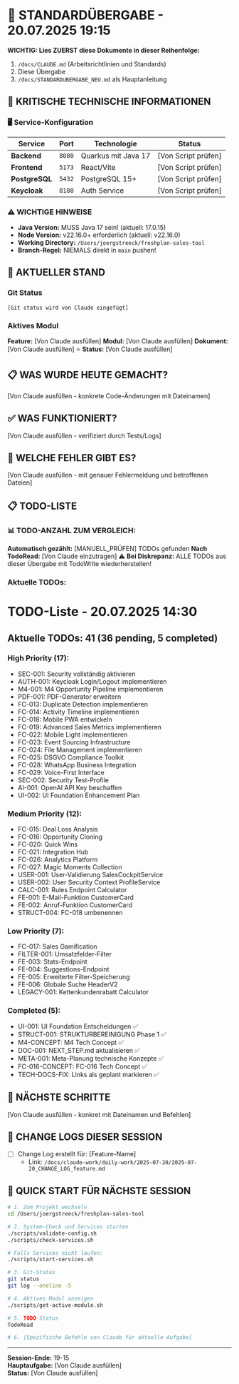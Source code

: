 # 🔄 STANDARDÜBERGABE - 20.07.2025 19:15

**WICHTIG: Lies ZUERST diese Dokumente in dieser Reihenfolge:**
1. `/docs/CLAUDE.md` (Arbeitsrichtlinien und Standards)
2. Diese Übergabe
3. `/docs/STANDARDUBERGABE_NEU.md` als Hauptanleitung

## 🚨 KRITISCHE TECHNISCHE INFORMATIONEN

### 🖥️ Service-Konfiguration
| Service | Port | Technologie | Status |
|---------|------|-------------|--------|
| **Backend** | `8080` | Quarkus mit Java 17 | [Von Script prüfen] |
| **Frontend** | `5173` | React/Vite | [Von Script prüfen] |
| **PostgreSQL** | `5432` | PostgreSQL 15+ | [Von Script prüfen] |
| **Keycloak** | `8180` | Auth Service | [Von Script prüfen] |

### ⚠️ WICHTIGE HINWEISE
- **Java Version:** MUSS Java 17 sein! (aktuell: 17.0.15)
- **Node Version:** v22.16.0+ erforderlich (aktuell: v22.16.0)
- **Working Directory:** `/Users/joergstreeck/freshplan-sales-tool`
- **Branch-Regel:** NIEMALS direkt in `main` pushen!

## 🎯 AKTUELLER STAND

### Git Status
```
[Git status wird von Claude eingefügt]
```

### Aktives Modul
**Feature:** [Von Claude ausfüllen]
**Modul:** [Von Claude ausfüllen]
**Dokument:** [Von Claude ausfüllen] ⭐
**Status:** [Von Claude ausfüllen]

## 📋 WAS WURDE HEUTE GEMACHT?
[Von Claude ausfüllen - konkrete Code-Änderungen mit Dateinamen]

## ✅ WAS FUNKTIONIERT?
[Von Claude ausfüllen - verifiziert durch Tests/Logs]

## 🚨 WELCHE FEHLER GIBT ES?
[Von Claude ausfüllen - mit genauer Fehlermeldung und betroffenen Dateien]

## 📋 TODO-LISTE

### 📊 TODO-ANZAHL ZUM VERGLEICH:
**Automatisch gezählt:** [MANUELL_PRÜFEN] TODOs gefunden
**Nach TodoRead:** [Von Claude einzutragen]
⚠️ **Bei Diskrepanz:** ALLE TODOs aus dieser Übergabe mit TodoWrite wiederherstellen!


### Aktuelle TODOs:
# TODO-Liste - 20.07.2025 14:30

## Aktuelle TODOs: 41 (36 pending, 5 completed)

### High Priority (17):
- SEC-001: Security vollständig aktivieren
- AUTH-001: Keycloak Login/Logout implementieren
- M4-001: M4 Opportunity Pipeline implementieren
- PDF-001: PDF-Generator erweitern
- FC-013: Duplicate Detection implementieren
- FC-014: Activity Timeline implementieren
- FC-018: Mobile PWA entwickeln
- FC-019: Advanced Sales Metrics implementieren
- FC-022: Mobile Light implementieren
- FC-023: Event Sourcing Infrastructure
- FC-024: File Management implementieren
- FC-025: DSGVO Compliance Toolkit
- FC-028: WhatsApp Business Integration
- FC-029: Voice-First Interface
- SEC-002: Security Test-Profile
- AI-001: OpenAI API Key beschaffen
- UI-002: UI Foundation Enhancement Plan

### Medium Priority (12):
- FC-015: Deal Loss Analysis
- FC-016: Opportunity Cloning
- FC-020: Quick Wins
- FC-021: Integration Hub
- FC-026: Analytics Platform
- FC-027: Magic Moments Collection
- USER-001: User-Validierung SalesCockpitService
- USER-002: User Security Context ProfileService
- CALC-001: Rules Endpoint Calculator
- FE-001: E-Mail-Funktion CustomerCard
- FE-002: Anruf-Funktion CustomerCard
- STRUCT-004: FC-018 umbenennen

### Low Priority (7):
- FC-017: Sales Gamification
- FILTER-001: Umsatzfelder-Filter
- FE-003: Stats-Endpoint
- FE-004: Suggestions-Endpoint
- FE-005: Erweiterte Filter-Speicherung
- FE-006: Globale Suche HeaderV2
- LEGACY-001: Kettenkundenrabatt Calculator

### Completed (5):
- UI-001: UI Foundation Entscheidungen ✅
- STRUCT-001: STRUKTURBEREINIGUNG Phase 1 ✅
- M4-CONCEPT: M4 Tech Concept ✅
- DOC-001: NEXT_STEP.md aktualisieren ✅
- META-001: Meta-Planung technische Konzepte ✅
- FC-016-CONCEPT: FC-016 Tech Concept ✅
- TECH-DOCS-FIX: Links als geplant markieren ✅


## 🔧 NÄCHSTE SCHRITTE
[Von Claude ausfüllen - konkret mit Dateinamen und Befehlen]

## 📝 CHANGE LOGS DIESER SESSION
- [ ] Change Log erstellt für: [Feature-Name]
  - Link: `/docs/claude-work/daily-work/2025-07-20/2025-07-20_CHANGE_LOG_feature.md`

## 🚀 QUICK START FÜR NÄCHSTE SESSION
```bash
# 1. Zum Projekt wechseln
cd /Users/joergstreeck/freshplan-sales-tool

# 2. System-Check und Services starten
./scripts/validate-config.sh
./scripts/check-services.sh

# Falls Services nicht laufen:
./scripts/start-services.sh

# 3. Git-Status
git status
git log --oneline -5

# 4. Aktives Modul anzeigen
./scripts/get-active-module.sh

# 5. TODO-Status
TodoRead

# 6. [Spezifische Befehle von Claude für aktuelle Aufgabe]
```

---
**Session-Ende:** 19-15  
**Hauptaufgabe:** [Von Claude ausfüllen]  
**Status:** [Von Claude ausfüllen]
